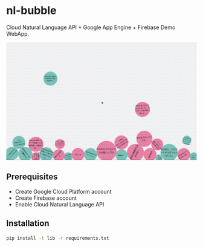 # nl-bubble

Cloud Natural Language API + Google App Engine + Firebase Demo WebApp.

![](nl-bubble.gif)

## Prerequisites

- Create Google Cloud Platform account
- Create Firebase account
- Enable Cloud Natural Language API

## Installation

```bash
pip install -t lib -r requirements.txt
```
